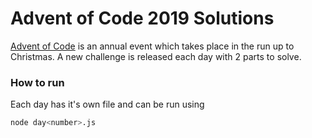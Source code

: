 # Advent of Code 2019 Solutions

[Advent of Code](https://adventofcode.com/2019) is an annual event which takes place in the run up to Christmas. A new challenge is released each day with 2 parts to solve.

### How to run

Each day has it's own file and can be run using

```bash
node day<number>.js
```
